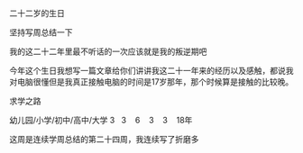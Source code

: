 二十二岁的生日

坚持写周总结一下

我的这二十二年里最不听话的一次应该就是我的叛逆期吧

今年这个生日我想写一篇文章给你们讲讲我这二十一年来的经历以及感触，都说我对电脑很懂但是我真正接触电脑的时间是17岁那年，那个时候算是接触的比较晚。

求学之路

幼儿园/小学/初中/高中/大学
3   3    6    3    3    18年



这周是连续学周总结的第二十四周，我连续写了折磨多